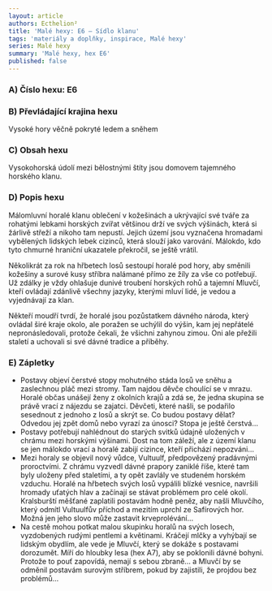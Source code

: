 ```yaml
---
layout: article
authors: Ecthelion²
title: 'Malé hexy: E6 – Sídlo klanu'
tags: 'materiály a doplňky, inspirace, Malé hexy'
series: Malé hexy
summary: 'Malé hexy, hex E6'
published: false
---
```


### A) Číslo hexu: E6

### B) Převládající krajina hexu

Vysoké hory věčně pokryté ledem a sněhem

### C) Obsah hexu

Vysokohorská údolí mezi bělostnými štíty jsou domovem tajemného horského klanu.

### D) Popis hexu

Málomluvní horalé klanu oblečení v kožešinách a ukrývající své tváře za rohatými lebkami horských zvířat většinou drží ve svých výšinách, která si žárlivě střeží a nikoho tam nepustí. Jejich území jsou vyznačena hromadami vybělených lidských lebek cizinců, která slouží jako varování. Málokdo, kdo tyto chmurné hraniční ukazatele překročil, se ještě vrátil.  
  
Několikrát za rok na hřbetech losů sestoupí horalé pod hory, aby směnili kožešiny a surové kusy stříbra nalámané přímo ze žíly za vše co potřebují. Už zdálky je vždy ohlašuje dunivé troubení horských rohů a tajemní Mluvčí, kteří ovládají zdánlivě všechny jazyky, kterými mluví lidé, je vedou a vyjednávají za klan.  
  
Někteří moudří tvrdí, že horalé jsou pozůstatkem dávného národa, který ovládal širé kraje okolo, ale poražen se uchýlil do výšin, kam jej nepřátelé nepronásledovali, protože čekali, že všichni zahynou zimou. Oni ale přežili staletí a uchovali si své dávné tradice a příběhy.

### E) Zápletky

- Postavy objeví čerstvé stopy mohutného stáda losů ve sněhu a zaslechnou pláč mezi stromy. Tam najdou děvče choulící se v mrazu. Horalé občas unášejí ženy z okolních krajů a zdá se, že jedna skupina se právě vrací z nájezdu se zajatci. Děvčeti, které našli, se podařilo sesednout z jednoho z losů a skrýt se. Co budou postavy dělat? Odvedou jej zpět domů nebo vyrazí za únosci? Stopa je ještě čerstvá…  
- Postavy potřebují nahlédnout do starých svitků údajně uložených v chrámu mezi horskými výšinami. Dost na tom záleží, ale z území klanu se jen málokdo vrací a horalé zabijí cizince, kteří přichází nepozváni…
- Mezi horaly se objevil nový vůdce, Vultuulf, předpovězený pradávnými proroctvími. Z chrámu vyzvedl dávné prapory zaniklé říše, které tam byly uloženy před staletími, a ty opět zavlály ve studeném horském vzduchu. Horalé na hřbetech svých losů vypálili blízké vesnice, navršili hromady uťatých hlav a začínají se stávat problémem pro celé okolí. Kralsburští měšťané zaplatili postavám hodně peněz, aby našli Mluvčího, který odmítl Vultuulfův příchod a mezitím uprchl ze Safírových hor. Možná jen jeho slovo může zastavit krveprolévání…  
- Na cestě mohou potkat malou skupinku horalů na svých losech, vyzdobených rudými pentlemi a květinami. Kráčejí mlčky a vyhýbají se lidským obydlím, ale vede je Mluvčí, který se dokáže s postavami dorozumět. Míří do hloubky lesa (hex A7), aby se poklonili dávné bohyni. Protože to pouť zapovídá, nemají s sebou zbraně… a Mluvčí by se odměnil postavám surovým stříbrem, pokud by zajistili, že projdou bez problémů…
